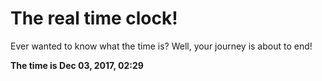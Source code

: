 # The real time clock!

Ever wanted to know what the time is? Well, your journey is about to end!

**The time is Dec 03, 2017, 02:29**